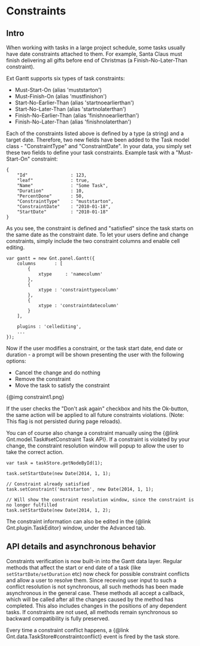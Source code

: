 # Constraints

## Intro

When working with tasks in a large project schedule, some tasks usually have date constraints attached to them. For example, 
Santa Claus must finish delivering all gifts before end of Christmas (a Finish-No-Later-Than constraint). 

Ext Gantt supports six types of task constraints:

* Must-Start-On (alias 'muststarton')
* Must-Finish-On (alias 'mustfinishon')
* Start-No-Earlier-Than (alias 'startnoearlierthan')
* Start-No-Later-Than (alias 'startnolaterthan')
* Finish-No-Earlier-Than (alias 'finishnoearlierthan')
* Finish-No-Later-Than (alias 'finishnolaterthan')

Each of the constraints listed above is defined by a type (a string) and a target date. Therefore, two new fields have been added to the Task model class - "ConstraintType" and "ConstraintDate".
In your data, you simply set these two fields to define your task constraints. Example task with a "Must-Start-On" constraint:
    
    {
        "Id"                : 123,
        "leaf"              : true,
        "Name"              : "Some Task",
        "Duration"          : 10,
        "PercentDone"       : 50,
        "ConstraintType"    : "muststarton",
        "ConstraintDate"    : "2010-01-18",
        "StartDate"         : "2010-01-18"
    }
    
As you see, the constraint is defined and "satisfied" since the task starts on the same date as the constraint date. To let your users
define and change constraints, simply include the two constraint columns and enable cell editing.

    
    var gantt = new Gnt.panel.Gantt({
        columns       : [
            {
                xtype     : 'namecolumn'
            },
            {
                xtype : 'constrainttypecolumn'
            },
            {
                xtype : 'constraintdatecolumn'
            }
        ],

        plugins : 'cellediting',
        ...
    });
    
Now if the user modifies a constraint, or the task start date, end date or duration - a prompt will be shown presenting the user 
with the following options:

* Cancel the change and do nothing
* Remove the constraint
* Move the task to satisfy the constraint

{@img constraint1.png}

If the user checks the "Don't ask again" checkbox and hits the Ok-button, the same action will be applied to all future constraints violations. (Note: This 
flag is not persisted during page reloads).

You can of course also change a constraint manually using the {@link Gnt.model.Task#setConstraint Task API}. If a constraint is violated by your change, the 
constraint resolution window will popup to allow the user to take the correct action.

    var task = taskStore.getNodeById(1);
    
    task.setStartDate(new Date(2014, 1, 1);
    
    // Constraint already satisfied
    task.setConstraint('muststarton', new Date(2014, 1, 1);

    // Will show the constraint resolution window, since the constraint is no longer fulfilled
    task.setStartDate(new Date(2014, 1, 2);


The constraint information can also be edited in the {@link Gnt.plugin.TaskEditor} window, under the Advanced tab.


## API details and asynchronous behavior

Constraints verification is now built-in into the Gantt data layer. Regular methods that affect the start or end date of a task
(like `setStartDate/setDuration` etc) now check for possible constraint conflicts and allow a user to resolve them. Since receving user
input to such a conflict resolution is not synchronous, all such methods has been made asynchronous in the general case. These methods all accept a
callback, which will be called after all the changes caused by the method has completed. This also includes changes in the positions of any dependent tasks.
If constraints are not used, all methods remain synchronous so backward compatibility is fully preserved.

Every time a constraint conflict happens, a {@link Gnt.data.TaskStore#constraintconflict} event is fired by the task store.
